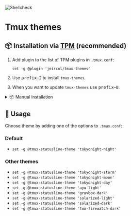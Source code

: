 ![Shellcheck](https://github.com/jeircul/tmux-themes/actions/workflows/shellcheck.yml/badge.svg)

# Tmux themes

## 📦 Installation via [TPM](https://github.com/tmux-plugins/tpm) (recommended)

1.  Add plugin to the list of TPM plugins in `.tmux.conf`:

    ``` tmux
    set -g @plugin 'jeircul/tmux-themes'
    ```
2.  Use <kbd>prefix</kbd>–<kbd>I</kbd> to install `tmux-themes`.
3.  When you want to update `tmux-themes` use <kbd>prefix</kbd>–<kbd>U</kbd>.

<details>
<summary>📦 Manual Installation</summary>

1. Clone the repo:

   ```sh
   git clone https://github.com/jeircul/tmux-themes ~/.config/tmux/plugins/
   ```
2. Add this line to the bottom of `.tmux.conf`:

   ```tmux
   run-shell ~/.config/tmux/plugins/tmux-themes/themes.tmux
   ```
3. Use <kbd>prefix</kbd>–<kbd>R</kbd> to Reload TMUX environment
</details>

## 🚀 Usage

Choose theme by adding one of the options to `.tmux.conf`:

### Default
- `set -g @tmux-statusline-theme 'tokyonight-night'`

### Other themes 
- `set -g @tmux-statusline-theme 'tokyonight-storm'`
- `set -g @tmux-statusline-theme 'tokyonight-moon'`
- `set -g @tmux-statusline-theme 'tokyonight-day'`
- `set -g @tmux-statusline-theme 'ayu-light'`
- `set -g @tmux-statusline-theme 'gruvbox-dark'`
- `set -g @tmux-statusline-theme 'solarized-light'`
- `set -g @tmux-statusline-theme 'solarized-dark'`
- `set -g @tmux-statusline-theme 'two-firewatch-dark'`
